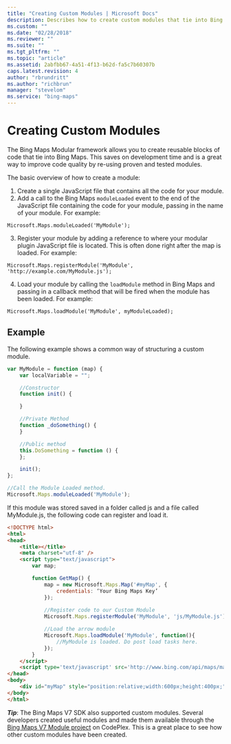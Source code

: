 ```yaml
---
title: "Creating Custom Modules | Microsoft Docs"
description: Describes how to create custom modules that tie into Bing Maps and provides a code example for a custom module.
ms.custom: ""
ms.date: "02/28/2018"
ms.reviewer: ""
ms.suite: ""
ms.tgt_pltfrm: ""
ms.topic: "article"
ms.assetid: 2abfbb67-4a51-4f13-b62d-fa5c7b60307b
caps.latest.revision: 4
author: "rbrundritt"
ms.author: "richbrun"
manager: "stevelom"
ms.service: "bing-maps"
---
```


# Creating Custom Modules

The Bing Maps Modular framework allows you to create reusable blocks of code that tie into Bing Maps. This saves on development time and is a great way to improve code quality by re-using proven and tested modules.  

The basic overview of how to create a module:

1.	Create a single JavaScript file that contains all the code for your module. 
2.	Add a call to the Bing Maps `moduleLoaded` event to the end of the JavaScript file containing the code for your module, passing in the name of your module. For example:

`Microsoft.Maps.moduleLoaded('MyModule');`

3.	Register your module by adding a reference to where your modular plugin JavaScript file is located. This is often done right after the map is loaded. For example:

`Microsoft.Maps.registerModule('MyModule', 'http://example.com/MyModule.js');`

4.	Load your module by calling the `loadModule` method in Bing Maps and passing in a callback method that will be fired when the module has been loaded. For example:

`Microsoft.Maps.loadModule('MyModule', myModuleLoaded);`

## Example

The following example shows a common way of structuring a custom module. 

```javascript
var MyModule = function (map) {
    var localVariable = "";

    //Constructor
    function init() {

    }

    //Private Method
    function _doSomething() {
    }

    //Public method
    this.DoSomething = function () {
    };

    init();
};

//Call the Module Loaded method.
Microsoft.Maps.moduleLoaded('MyModule');
```

If this module was stored saved in a folder called js and a file called MyModule.js, the following code can register and load it.

```html
<!DOCTYPE html>
<html>
<head>
    <title></title>
    <meta charset="utf-8" />
	<script type="text/javascript">
        var map;

        function GetMap() {
            map = new Microsoft.Maps.Map('#myMap', {
                credentials: ‘Your Bing Maps Key’
            });
            
            //Register code to our Custom Module
            Microsoft.Maps.registerModule('MyModule', 'js/MyModule.js');

            //Load the arrow module
            Microsoft.Maps.loadModule('MyModule', function(){
                //MyModule is loaded. Do post load tasks here.
            });
        }
    </script>
    <script type='text/javascript' src='http://www.bing.com/api/maps/mapcontrol?callback=GetMap' async defer></script>
</head>
<body>
    <div id="myMap" style="position:relative;width:600px;height:400px;"></div>
</body>
</html>
```

**_Tip_**: The Bing Maps V7 SDK also supported custom modules. Several developers created useful modules and made them available through the [Bing Maps V7 Module project](https://bingmapsv7modules.codeplex.com/) on CodePlex. This is a great place to see how other custom modules have been created.  
